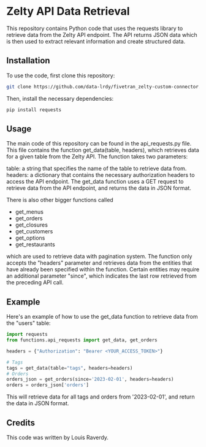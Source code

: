 # Zelty API Data Retrieval
This repository contains Python code that uses the requests library to retrieve data from the Zelty API endpoint. The API returns JSON data which is then used to extract relevant information and create structured data.

## Installation
To use the code, first clone this repository:

```bash
git clone https://github.com/data-lrdy/fivetran_zelty-custom-connector.git
```

Then, install the necessary dependencies:

```bash
pip install requests
```
## Usage
The main code of this repository can be found in the api_requests.py file. This file contains the function get_data(table, headers), which retrieves data for a given table from the Zelty API. The function takes two parameters:

table: a string that specifies the name of the table to retrieve data from.
headers: a dictionary that contains the necessary authorization headers to access the API endpoint.
The get_data function uses a GET request to retrieve data from the API endpoint, and returns the data in JSON format.

There is also other bigger functions called 
- get_menus
- get_orders
- get_closures
- get_customers
- get_options
- get_restaurants

which are used to retrieve data with pagination system. The function only accepts the "headers" parameter and retrieves data from the entities that have already been specified within the function. Certain entities may require an additional parameter "since", which indicates the last row retrieved from the preceding API call.

## Example
Here's an example of how to use the get_data function to retrieve data from the "users" table:

```python
import requests
from functions.api_requests import get_data, get_orders

headers = {"Authorization": "Bearer <YOUR_ACCESS_TOKEN>"}

# Tags
tags = get_data(table="tags", headers=headers)
# Orders
orders_json = get_orders(since='2023-02-01', headers=headers)
orders = orders_json['orders']
``` 

This will retrieve data for all tags and orders from '2023-02-01', and return the data in JSON format.

## Credits
This code was written by Louis Raverdy.
